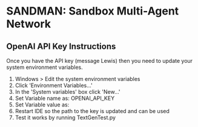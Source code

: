 # SANDMAN: Sandbox Multi-Agent Network

## OpenAI API Key Instructions

Once you have the API key (message Lewis) then you need to update your system environment variables.

1. Windows > Edit the system environment variables
2. Click 'Environment Variables...'
3. In the 'System variables' box click 'New...'
4. Set Variable name as: OPENAI_API_KEY
5. Set Variable value as: <INSERT API KEY HERE>
6. Restart IDE so the path to the key is updated and can be used
7. Test it works by running TextGenTest.py
